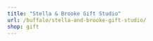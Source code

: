 ```yaml
---
title: "Stella & Brooke Gift Studio"
url: /buffalo/stella-and-brooke-gift-studio/
shop: gift
---
```

